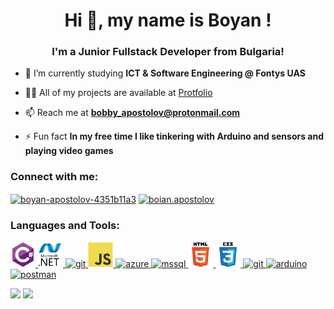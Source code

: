 

<h1 align="center">Hi 👋, my name is Boyan !</h1>
<h3 align="center">I'm a Junior Fullstack Developer from Bulgaria!</h3>


- 🌱 I’m currently studying **ICT & Software Engineering @ Fontys UAS**

- 👨‍💻 All of my projects are available at [Protfolio](http://boyan-apostolov.github.io/)

- 📫 Reach me at **bobby_apostolov@protonmail.com**

- ⚡ Fun fact **In my free time I like tinkering with Arduino and sensors and playing video games**

<h3 align="left">Connect with me:</h3>
<p align="left">
<a href="https://linkedin.com/in/boyan-apostolov-4351b11a3" target="blank"><img align="center" src="https://cdn.jsdelivr.net/npm/simple-icons@3.0.1/icons/linkedin.svg" alt="boyan-apostolov-4351b11a3" height="30" width="40" /></a>
<a href="https://fb.com/boian.apostolov" target="blank"><img align="center" src="https://cdn.jsdelivr.net/npm/simple-icons@3.0.1/icons/facebook.svg" alt="boian.apostolov" height="30" width="40" /></a>
</p>

<h3 align="left">Languages and Tools:</h3>
<p align="left">
    <a href="https://www.w3schools.com/cs/" target="_blank">
        <img src="https://raw.githubusercontent.com/devicons/devicon/master/icons/csharp/csharp-original.svg"
            alt="csharp" width="40" height="40" />
    </a>
    <a href="https://dotnet.microsoft.com/" target="_blank">
        <img src="https://raw.githubusercontent.com/devicons/devicon/master/icons/dot-net/dot-net-original-wordmark.svg"
            alt="dotnet" width="40" height="40" />
    </a>
    <a href="https://angular.io//" target="_blank">
        <img src="https://cdn.worldvectorlogo.com/logos/angular-icon.svg" alt="git" width="40" height="40" />
    </a>
    <a href="https://developer.mozilla.org/en-US/docs/Web/JavaScript" target="_blank">
        <img src="https://raw.githubusercontent.com/devicons/devicon/master/icons/javascript/javascript-original.svg"
            alt="javascript" width="40" height="40" />
    </a>
    <a href="https://azure.microsoft.com/en-in/" target="_blank">
        <img src="https://www.vectorlogo.zone/logos/microsoft_azure/microsoft_azure-icon.svg" alt="azure" width="40"
            height="40" />
    </a>
    <a href="https://www.microsoft.com/en-us/sql-server" target="_blank">
        <img src="https://odino.org/images/mssql-logo.png" alt="mssql" width="40" height="40"
            data-canonical-src="https://cdn.worldvectorlogo.com/logos/microsoft-sql-server.svg"
            style="max-width:100%;" />
    </a>
    <a href="https://www.w3.org/html/" target="_blank">
        <img src="https://raw.githubusercontent.com/devicons/devicon/master/icons/html5/html5-original-wordmark.svg"
            alt="html5" width="40" height="40" />
    </a>
    <a href="https://www.w3schools.com/css/" target="_blank">
        <img src="https://raw.githubusercontent.com/devicons/devicon/master/icons/css3/css3-original-wordmark.svg"
            alt="css3" width="40" height="40" />
    </a>
    <a href="https://git-scm.com/" target="_blank">
        <img src="https://www.vectorlogo.zone/logos/git-scm/git-scm-icon.svg" alt="git" width="40" height="40" />
    </a>
    <a href="https://www.arduino.cc/" target="_blank">
        <img src="https://cdn.worldvectorlogo.com/logos/arduino-1.svg" alt="arduino" width="40" height="40" />
    </a>
    <a href="https://postman.com" target="_blank">
        <img src="https://www.vectorlogo.zone/logos/getpostman/getpostman-icon.svg" alt="postman" width="40"
            height="40" />
    </a>
</p>

<p align="left">
  <img height=150 src="https://github-readme-stats.vercel.app/api/top-langs/?username=Boyan-Apostolov&layout=compact&theme=radical&langs_count=10" />
<img height=150 src="https://github-readme-stats.vercel.app/api?username=Boyan-Apostolov&count_private=true&include_all_commits=true&theme=radical&show_icons=true" />
</p>
